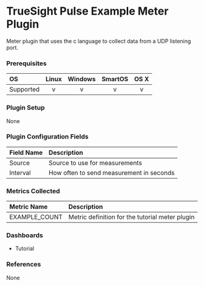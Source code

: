 TrueSight Pulse Example Meter Plugin
====================================

Meter plugin that uses the c language to collect data from a UDP listening port.

### Prerequisites

|     OS    | Linux | Windows | SmartOS | OS X |
|:----------|:-----:|:-------:|:-------:|:----:|
| Supported |   v   |    v    |    v    |  v   |

### Plugin Setup

None

### Plugin Configuration Fields

|Field Name   |Description                             |
|:------------|:---------------------------------------|
|Source       |Source to use for measurements          |
|Interval     |How often to send measurement in seconds|

### Metrics Collected

|Metric Name     |Description                                    |
|:---------------|:----------------------------------------------|
|EXAMPLE\_COUNT|Metric definition for the tutorial meter plugin|

### Dashboards

- Tutorial

### References

None
